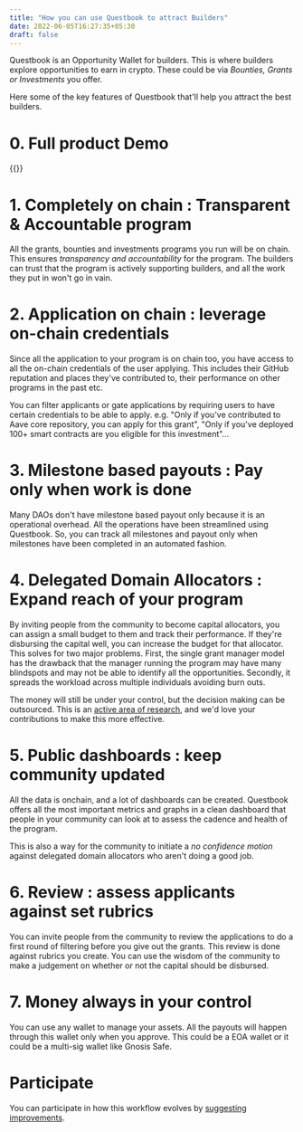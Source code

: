 ```yaml
---
title: "How you can use Questbook to attract Builders"
date: 2022-06-05T16:27:35+05:30
draft: false
---
```


Questbook is an Opportunity Wallet for builders. This is where builders explore opportunities to earn in crypto. These could be via *Bounties, Grants or Investments* you offer.

Here some of the key features of Questbook that'll help you attract the best builders.

# 0. Full product Demo
{{<youtube id="5E0chUvmEYs">}}
# 1. Completely on chain : Transparent & Accountable program
All the grants, bounties and investments programs you run will be on chain. This ensures *transparency and accountability* for the program. The builders can trust that the program is actively supporting builders, and all the work they put in won't go in vain. 

# 2. Application on chain : leverage on-chain credentials
Since all the application to your program is on chain too, you have access to all the on-chain credentials of the user applying. This includes their GitHub reputation and places they've contributed to, their performance on other programs in the past etc. 

You can filter applicants or gate applications by requiring users to have certain credentials to be able to apply. e.g. "Only if you've contributed to Aave core repository, you can apply for this grant", "Only if you've deployed 100+ smart contracts are you eligible for this investment"...

# 3. Milestone based payouts : Pay only when work is done
Many DAOs don't have milestone based payout only because it is an operational overhead. All the operations have been streamlined using Questbook. So, you can track all milestones and payout only when milestones have been completed in an automated fashion.

# 4. Delegated Domain Allocators : Expand reach of your program
By inviting people from the community to become capital allocators, you can assign a small budget to them and track their performance. If they're disbursing the capital well, you can increase the budget for that allocator. This solves for two major problems. First, the single grant manager model has the drawback that the manager running the program may have many blindspots and may not be able to identify all the opportunities. Secondly, it spreads the workload across multiple individuals avoiding burn outs. 

The money will still be under your control, but the decision making can be outsourced. This is an [active area of research](https://blog.questbook.xyz/posts/work-improvement-proposals/), and we'd love your contributions to make this more effective.

# 5. Public dashboards : keep community updated
All the data is onchain, and a lot of dashboards can be created. Questbook offers all the most important metrics and graphs in a clean dashboard that people in your community can look at to assess the cadence and health of the program. 

This is also a way for the community to initiate a _no confidence motion_ against delegated domain allocators who aren't doing a good job.

# 6. Review : assess applicants against set rubrics
You can invite people from the community to review the applications to do a first round of filtering before you give out the grants. This review is done against rubrics you create. You can use the wisdom of the community to make a judgement on whether or not the capital should be disbursed.

# 7. Money always in your control
You can use any wallet to manage your assets. All the payouts will happen through this wallet only when you approve. This could be a EOA wallet or it could be a multi-sig wallet like Gnosis Safe. 


# Participate
You can participate in how this workflow evolves by [suggesting improvements](https://blog.questbook.xyz/posts/work-improvement-proposals/).